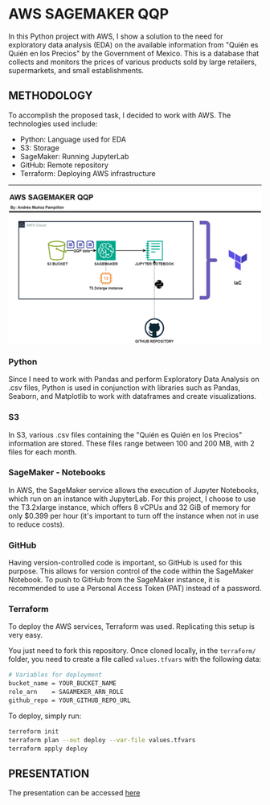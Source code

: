 # AWS SAGEMAKER QQP

In this Python project with AWS, I show a solution to the need for exploratory data analysis (EDA) on the available information from "Quién es Quién en los Precios" by the Government of Mexico. This is a database that collects and monitors the prices of various products sold by large retailers, supermarkets, and small establishments.

## METHODOLOGY

To accomplish the proposed task, I decided to work with AWS. The technologies used include:
- Python: Language used for EDA
- S3: Storage
- SageMaker: Running JupyterLab
- GitHub: Remote repository
- Terraform: Deploying AWS infrastructure

-----

![SCHEMA](images/aws-sagemaker-qqp-light.png)

### Python

Since I need to work with Pandas and perform Exploratory Data Analysis on .csv files, Python is used in conjunction with libraries such as Pandas, Seaborn, and Matplotlib to work with dataframes and create visualizations.

### S3

In S3, various .csv files containing the "Quién es Quién en los Precios" information are stored. These files range between 100 and 200 MB, with 2 files for each month.

### SageMaker - Notebooks

In AWS, the SageMaker service allows the execution of Jupyter Notebooks, which run on an instance with JupyterLab. For this project, I choose to use the T3.2xlarge instance, which offers 8 vCPUs and 32 GiB of memory for only $0.399 per hour (it's important to turn off the instance when not in use to reduce costs).

### GitHub

Having version-controlled code is important, so GitHub is used for this purpose. This allows for version control of the code within the SageMaker Notebook. To push to GitHub from the SageMaker instance, it is recommended to use a Personal Access Token (PAT) instead of a password.

### Terraform

To deploy the AWS services, Terraform was used. Replicating this setup is very easy.

You just need to fork this repository. Once cloned locally, in the `terraform/` folder, you need to create a file called `values.tfvars` with the following data:

```sh
# Variables for deployment
bucket_name = YOUR_BUCKET_NAME
role_arn    = SAGAMEKER_ARN_ROLE
github_repo = YOUR_GITHUB_REPO_URL
```
To deploy, simply run:
```sh
terreform init
terraform plan --out deploy --var-file values.tfvars
terraform apply deploy
```
## PRESENTATION

The presentation can be accessed [here](https://docs.google.com/presentation/d/1p9502fxMIWnzpR_mXQsdn3Nu4U2iVL6kvvkFvysPZ2w)
